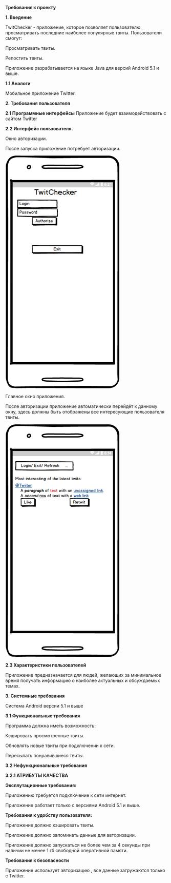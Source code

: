 **Требования к проекту**

**1. Введение**

TwitChecker - приложение, которое позволяет пользователю просматривать последние наиболее популярные твиты.
Пользователи смогут:

Просматривать твиты.

Репостить твиты.

Приложение разрабатывается на языке Java для версий Android 5.1 и   выше.

**1.1 Аналоги**

Мобильное приложение Twitter.

**2. Требования пользователя**

**2.1 Программные интерфейсы**
Приложение будет взаимодействовать с сайтом Twitter

**2.2 Интерфейс пользователя.**

Окно авторизации.

После запуска приложение потребует авторизации.

![](https://github.com/VladislavMarkovskiy630501/TwitChecker/blob/master/Mocups/New%20Mockup%202_2.png)

Главное окно приложения.

После авторизации приложение автоматически перейдёт к данному окну, здесь должны быть отображены все интересующие пользователя твиты.

![](https://github.com/VladislavMarkovskiy630501/TwitChecker/blob/master/Mocups/New%20Mockup%202.png)

**2.3 Характеристики пользователей**

Приложение предназначается для людей, желающих за минимальное время получать информацию о наиболее актуальных и обсуждаемых темах.

**3. Системные требования**

Система Android версии 5.1 и выше

**3.1 Функциональные требования**

Программа должна иметь возможность:

Кэшировать просмотренные твиты.

Обновлять новые твиты при подключении к сети.

Пересылать понравившиеся твиты.


**3.2 Нефункциональные требования**

**3.2.1 АТРИБУТЫ КАЧЕСТВА**

**Эксплутационные требования:**

Приложению требуется подключение к сети интернет.

Приложение работает только с версиями Android 5.1 и выше.

**Требования к удобству пользователя:**

Приложение должно кэшировать твиты.

Приложение должно запоминать данные для авторизации.

Приложение должно запускаться не более чем за 4 секунды при наличии не менее 1 гб свободной оперативной памяти.

**Требования к безопасности**

Приложение использует авторизацию , все данные загружаются только с Twitter.

